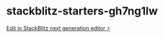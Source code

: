 # stackblitz-starters-gh7ng1lw

[Edit in StackBlitz next generation editor ⚡️](https://stackblitz.com/~/github.com/franciscoramon-html/stackblitz-starters-gh7ng1lw)